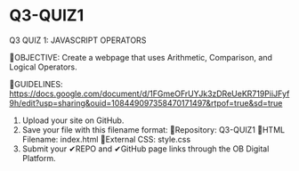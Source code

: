 # Q3-QUIZ1
Q3 QUIZ 1: JAVASCRIPT OPERATORS

🎯OBJECTIVE: Create a webpage that uses Arithmetic, Comparison, and Logical Operators.

📁GUIDELINES:  https://docs.google.com/document/d/1FGmeOFrUYJk3zDReUeKR719PiiJFyf9h/edit?usp=sharing&ouid=108449097358470171497&rtpof=true&sd=true

1. Upload your site on GitHub.
2. Save your file with this filename format: 
      💜Repository: Q3-QUIZ1
      💜HTML Filename: index.html
      💜External CSS: style.css
3. Submit your ✔REPO and ✔GitHub page links through the OB Digital Platform.

